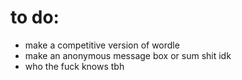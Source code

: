 # to do:
- make a competitive version of wordle
- make an anonymous message box or sum shit idk
- who the fuck knows tbh
